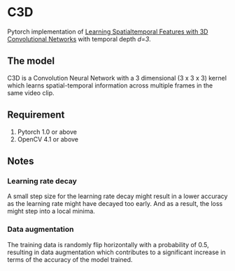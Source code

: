 # C3D
Pytorch implementation of [Learning Spatialtemporal Features with 3D Convolutional Networks](https://arxiv.org/pdf/1412.0767.pdf) with temporal depth *d=3*. 

## The model 
C3D is a Convolution Neural Network with a 3 dimensional (3 x 3 x 3) kernel which learns spatial-temporal information across multiple frames in the same video clip. 

## Requirement 
1. Pytorch 1.0 or above 
2. OpenCV 4.1 or above


## Notes

### Learning rate decay 
A small step size for the learning rate decay might result in a lower accuracy as the learning rate might have decayed too early. And as a result, the loss might step into a local minima. 

### Data augmentation 
The training data is randomly flip horizontally with a probability of 0.5, resulting in data augmentation which contributes to a significant increase in terms of the accuracy of the model trained. 